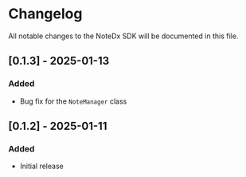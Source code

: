 # Changelog

All notable changes to the NoteDx SDK will be documented in this file.

## [0.1.3] - 2025-01-13

### Added
- Bug fix for the `NoteManager` class


## [0.1.2] - 2025-01-11

### Added
- Initial release

